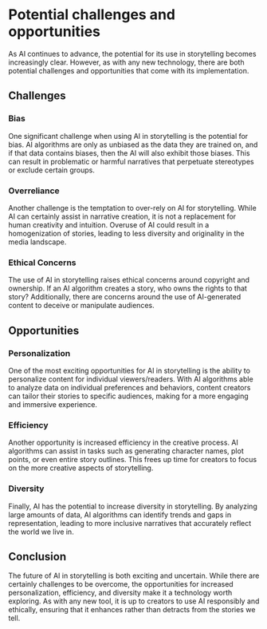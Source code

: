 Potential challenges and opportunities
===============================================================================

As AI continues to advance, the potential for its use in storytelling becomes increasingly clear. However, as with any new technology, there are both potential challenges and opportunities that come with its implementation.

Challenges
----------

### Bias

One significant challenge when using AI in storytelling is the potential for bias. AI algorithms are only as unbiased as the data they are trained on, and if that data contains biases, then the AI will also exhibit those biases. This can result in problematic or harmful narratives that perpetuate stereotypes or exclude certain groups.

### Overreliance

Another challenge is the temptation to over-rely on AI for storytelling. While AI can certainly assist in narrative creation, it is not a replacement for human creativity and intuition. Overuse of AI could result in a homogenization of stories, leading to less diversity and originality in the media landscape.

### Ethical Concerns

The use of AI in storytelling raises ethical concerns around copyright and ownership. If an AI algorithm creates a story, who owns the rights to that story? Additionally, there are concerns around the use of AI-generated content to deceive or manipulate audiences.

Opportunities
-------------

### Personalization

One of the most exciting opportunities for AI in storytelling is the ability to personalize content for individual viewers/readers. With AI algorithms able to analyze data on individual preferences and behaviors, content creators can tailor their stories to specific audiences, making for a more engaging and immersive experience.

### Efficiency

Another opportunity is increased efficiency in the creative process. AI algorithms can assist in tasks such as generating character names, plot points, or even entire story outlines. This frees up time for creators to focus on the more creative aspects of storytelling.

### Diversity

Finally, AI has the potential to increase diversity in storytelling. By analyzing large amounts of data, AI algorithms can identify trends and gaps in representation, leading to more inclusive narratives that accurately reflect the world we live in.

Conclusion
----------

The future of AI in storytelling is both exciting and uncertain. While there are certainly challenges to be overcome, the opportunities for increased personalization, efficiency, and diversity make it a technology worth exploring. As with any new tool, it is up to creators to use AI responsibly and ethically, ensuring that it enhances rather than detracts from the stories we tell.
